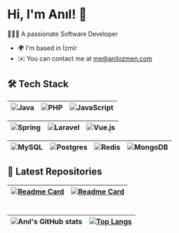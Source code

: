 # Hi, I'm Anıl! 👋

👨🏻‍💻 A passionate Software Developer 
* 🌍  I'm based in İzmir
* ✉️  You can contact me at [me@anilozmen.com](mailto:me@anilozmen.com)
## 🛠 Tech Stack

| ![Java](https://img.shields.io/badge/java-%23ED8B00.svg?style=for-the-badge&logo=openjdk&logoColor=white) | ![PHP](https://img.shields.io/badge/php-%23777BB4.svg?style=for-the-badge&logo=php&logoColor=white) | ![JavaScript](https://img.shields.io/badge/javascript-%23323330.svg?style=for-the-badge&logo=javascript&logoColor=%23F7DF1E) |
| ------------- | ------------- | ------------- |

| ![Spring](https://img.shields.io/badge/spring-%236DB33F.svg?style=for-the-badge&logo=spring&logoColor=white) | ![Laravel](https://img.shields.io/badge/laravel-%23FF2D20.svg?style=for-the-badge&logo=laravel&logoColor=white) |![Vue.js](https://img.shields.io/badge/vuejs-%2335495e.svg?style=for-the-badge&logo=vuedotjs&logoColor=%234FC08D) | 
| ------------- | ------------- | ------------- |

| ![MySQL](https://img.shields.io/badge/mysql-%2300f.svg?style=for-the-badge&logo=mysql&logoColor=white) | ![Postgres](https://img.shields.io/badge/postgres-%23316192.svg?style=for-the-badge&logo=postgresql&logoColor=white) | ![Redis](https://img.shields.io/badge/redis-%23DD0031.svg?style=for-the-badge&logo=redis&logoColor=white) | ![MongoDB](https://img.shields.io/badge/MongoDB-%234ea94b.svg?style=for-the-badge&logo=mongodb&logoColor=white) |
| ------------- | ------------- | ------------- |  ------------- |



## 🦾 Latest Repositories

| [![Readme Card](https://github-readme-stats.vercel.app/api/pin/?username=anilozmen&show_owner=true&repo=spring-boot-vue-security-jwt-auth)](https://github.com/anilozmen/spring-boot-vue-security-jwt-auth) | [![Readme Card](https://github-readme-stats.vercel.app/api/pin/?username=anilozmen&show_owner=true&repo=spring-boot-mvc-blog)](https://github.com/anilozmen/spring-boot-mvc-blog) |
| ------------- | ------------- |

# 
| ![Anıl's GitHub stats](https://github-readme-stats.vercel.app/api?username=anilozmen&show_icons=true&bg_color=00000000) | [![Top Langs](https://github-readme-stats.vercel.app/api/top-langs/?username=anilozmen&layout=compact)](https://github.com/anilozmen/github-readme-stats) |
| ------------- | ------------- |
